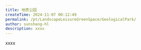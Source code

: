 ```yaml
---
title: 地质公园
createTime: 2024-11-07 00:12:49
permalink: /pt/LandscapeLeisureGreenSpace/GeologicalPark/
author: sunshang-hl
description: xxxx
---
```


xxxx